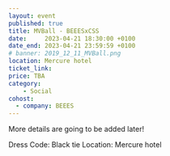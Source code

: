 ```yaml
---
layout: event
published: true
title: MVBall - BEEESxCSS
date:     2023-04-21 18:30:00 +0100
date_end: 2023-04-21 23:59:59 +0100
# banner: 2019_12_11_MVBall.png
location: Mercure hotel 
ticket_link:
price: TBA
category:
    - Social
cohost:
  - company: BEEES
---
```


More details are going to be added later!

Dress Code: Black tie
Location: Mercure hotel

